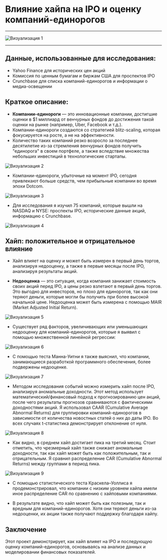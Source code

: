 # Влияние хайпа на IPO и оценку компаний-единорогов

___

![Визуализация 1](https://github.com/Denis1gn/portfolio/blob/main/Researches%20and%20presentations/unicorns%20visuals/1BU.png)
___

## Данные, использованные для исследования:
- Yahoo Finance для исторических цен акций
- Комиссия по ценным бумагам и биржам США для проспектов IPO
- Crunchbase для списка компаний-единорогов и информации о медиа-освещении

## Краткое описание:
- **Компании-единороги** — это инновационные компании, достигшие оценки в $1 миллиард от венчурных фондов до достижения такой оценки на рынке (например, Uber, Facebook и т.д.).
- Компании-единороги создаются со стратегией blitz-scaling, которая фокусируется на росте, а не на эффективности.
- Количество таких компаний резко возросло за последнее десятилетие из-за стремления венчурных фондов получить "единорога" в своем портфеле, а также вследствие множества небольших инвестиций в технологические стартапы.

![Визуализация 2](https://github.com/Denis1gn/portfolio/blob/main/Research/Master's%20Degree/visuals/1.png)

- Компании-единороги, убыточные на момент IPO, сегодня привлекают больше средств, чем прибыльные компании во время эпохи Dotcom.

![Визуализация 3](https://github.com/Denis1gn/portfolio/blob/main/Research/Master's%20Degree/visuals/2.png)

- Для исследования я изучил 75 компаний, которые вышли на NASDAQ и NYSE: проспекты IPO, исторические данные акций, информацию с Crunchbase.

![Визуализация 4](https://github.com/Denis1gn/portfolio/blob/main/Research/Master's%20Degree/visuals/3.png)

## Хайп: положительное и отрицательное влияние

- Хайп влияет на оценку и может быть измерен в первый день торгов, анализируя недооценку, а также в первые месяцы после IPO, анализируя результаты акций.

- **Недооценка** — это ситуация, когда компания занижает стоимость своих акций перед IPO, а цены резко взлетают в первый день торгов. Это выгодно для инвесторов, но плохо для единорогов, так как они теряют деньги, которые могли бы получить при более высокой начальной цене. Недооценка может быть измерена с помощью MAIR (Market Adjusted Initial Return).

![Визуализация 5](https://github.com/Denis1gn/portfolio/blob/main/Research/Master's%20Degree/visuals/4.png)

- Существует ряд факторов, увеличивающих или уменьшающих недооценку для компаний-единорогов, которые я выявил с помощью множественной линейной регрессии:

![Визуализация 6](https://github.com/Denis1gn/portfolio/blob/main/Research/Master's%20Degree/visuals/5.png)

- С помощью теста Манна-Уитни я также выяснил, что компании, занимающиеся разработкой программного обеспечения, более подвержены недооценке.

![Визуализация 7](https://github.com/Denis1gn/portfolio/blob/main/Research/Master's%20Degree/visuals/6.png)

- Методом исследования событий можно измерить хайп после IPO, анализируя аномальные доходности. Этот метод использует математический/финансовый подход к прогнозированию цен акций, после чего результаты прогнозов сравниваются с фактическими доходностями акций. Я использовал CAAR (Cumulative Average Abnormal Returns) для группировки компаний-единорогов в зависимости от количества новостных статей о них до даты IPO. Во всех случаях t-статистика демонстрирует отклонение от нуля.

![Визуализация 8](https://github.com/Denis1gn/portfolio/blob/main/Research/Master's%20Degree/visuals/7.png)

- Как видно, в среднем хайп достигает пика на третий месяц. Стоит отметить, что чрезмерный хайп также снижает аномальные доходности, так как хайп может быть как положительным, так и отрицательным. Я сравнил распределение CAR (Cumulative Abnormal Returns) между группами в период пика.

![Визуализация 9](https://github.com/Denis1gn/portfolio/blob/main/Research/Master's%20Degree/visuals/8.png)

- С помощью статистического теста Краскела–Уоллиса я продемонстрировал, что компании с низким уровнем хайпа имели иное распределение CAR по сравнению с хайповыми компаниями.

- В результате видно, что хайп может быть как полезным, так и вредным для компаний-единорогов. Хотя они теряют деньги из-за недооценки, их акции также получают поддержку благодаря хайпу.

## Заключение

Этот проект демонстрирует, как хайп влияет на IPO и последующую оценку компаний-единорогов, основываясь на анализе данных и моделировании финансовых показателей.
